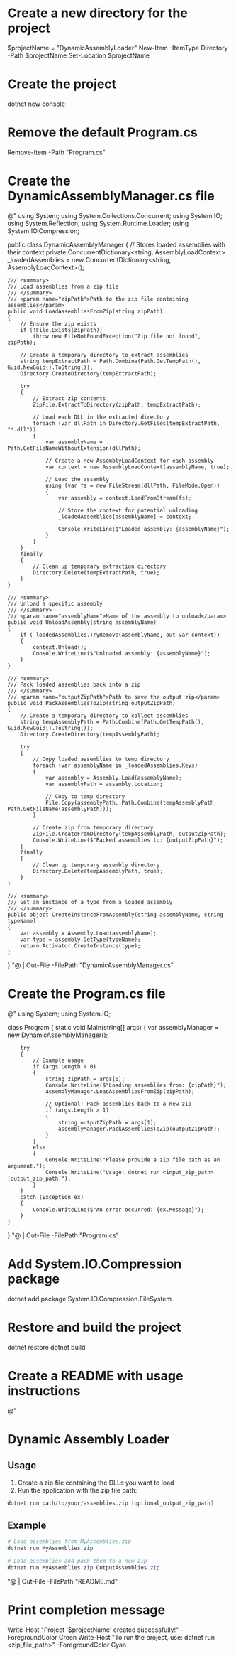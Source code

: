 # Create a new directory for the project
$projectName = "DynamicAssemblyLoader"
New-Item -ItemType Directory -Path $projectName
Set-Location $projectName

# Create the project
dotnet new console

# Remove the default Program.cs
Remove-Item -Path "Program.cs"

# Create the DynamicAssemblyManager.cs file
@"
using System;
using System.Collections.Concurrent;
using System.IO;
using System.Reflection;
using System.Runtime.Loader;
using System.IO.Compression;

public class DynamicAssemblyManager
{
    // Stores loaded assemblies with their context
    private ConcurrentDictionary<string, AssemblyLoadContext> _loadedAssemblies 
        = new ConcurrentDictionary<string, AssemblyLoadContext>();

    /// <summary>
    /// Load assemblies from a zip file
    /// </summary>
    /// <param name="zipPath">Path to the zip file containing assemblies</param>
    public void LoadAssembliesFromZip(string zipPath)
    {
        // Ensure the zip exists
        if (!File.Exists(zipPath))
            throw new FileNotFoundException("Zip file not found", zipPath);

        // Create a temporary directory to extract assemblies
        string tempExtractPath = Path.Combine(Path.GetTempPath(), Guid.NewGuid().ToString());
        Directory.CreateDirectory(tempExtractPath);

        try
        {
            // Extract zip contents
            ZipFile.ExtractToDirectory(zipPath, tempExtractPath);

            // Load each DLL in the extracted directory
            foreach (var dllPath in Directory.GetFiles(tempExtractPath, "*.dll"))
            {
                var assemblyName = Path.GetFileNameWithoutExtension(dllPath);
                
                // Create a new AssemblyLoadContext for each assembly
                var context = new AssemblyLoadContext(assemblyName, true);
                
                // Load the assembly
                using (var fs = new FileStream(dllPath, FileMode.Open))
                {
                    var assembly = context.LoadFromStream(fs);
                    
                    // Store the context for potential unloading
                    _loadedAssemblies[assemblyName] = context;
                    
                    Console.WriteLine($"Loaded assembly: {assemblyName}");
                }
            }
        }
        finally
        {
            // Clean up temporary extraction directory
            Directory.Delete(tempExtractPath, true);
        }
    }

    /// <summary>
    /// Unload a specific assembly
    /// </summary>
    /// <param name="assemblyName">Name of the assembly to unload</param>
    public void UnloadAssembly(string assemblyName)
    {
        if (_loadedAssemblies.TryRemove(assemblyName, out var context))
        {
            context.Unload();
            Console.WriteLine($"Unloaded assembly: {assemblyName}");
        }
    }

    /// <summary>
    /// Pack loaded assemblies back into a zip
    /// </summary>
    /// <param name="outputZipPath">Path to save the output zip</param>
    public void PackAssembliesToZip(string outputZipPath)
    {
        // Create a temporary directory to collect assemblies
        string tempAssemblyPath = Path.Combine(Path.GetTempPath(), Guid.NewGuid().ToString());
        Directory.CreateDirectory(tempAssemblyPath);

        try
        {
            // Copy loaded assemblies to temp directory
            foreach (var assemblyName in _loadedAssemblies.Keys)
            {
                var assembly = Assembly.Load(assemblyName);
                var assemblyPath = assembly.Location;
                
                // Copy to temp directory
                File.Copy(assemblyPath, Path.Combine(tempAssemblyPath, Path.GetFileName(assemblyPath)));
            }

            // Create zip from temporary directory
            ZipFile.CreateFromDirectory(tempAssemblyPath, outputZipPath);
            Console.WriteLine($"Packed assemblies to: {outputZipPath}");
        }
        finally
        {
            // Clean up temporary assembly directory
            Directory.Delete(tempAssemblyPath, true);
        }
    }

    /// <summary>
    /// Get an instance of a type from a loaded assembly
    /// </summary>
    public object CreateInstanceFromAssembly(string assemblyName, string typeName)
    {
        var assembly = Assembly.Load(assemblyName);
        var type = assembly.GetType(typeName);
        return Activator.CreateInstance(type);
    }
}
"@ | Out-File -FilePath "DynamicAssemblyManager.cs"

# Create the Program.cs file
@"
using System;
using System.IO;

class Program
{
    static void Main(string[] args)
    {
        var assemblyManager = new DynamicAssemblyManager();

        try
        {
            // Example usage
            if (args.Length > 0)
            {
                string zipPath = args[0];
                Console.WriteLine($"Loading assemblies from: {zipPath}");
                assemblyManager.LoadAssembliesFromZip(zipPath);

                // Optional: Pack assemblies back to a new zip
                if (args.Length > 1)
                {
                    string outputZipPath = args[1];
                    assemblyManager.PackAssembliesToZip(outputZipPath);
                }
            }
            else
            {
                Console.WriteLine("Please provide a zip file path as an argument.");
                Console.WriteLine("Usage: dotnet run <input_zip_path> [output_zip_path]");
            }
        }
        catch (Exception ex)
        {
            Console.WriteLine($"An error occurred: {ex.Message}");
        }
    }
}
"@ | Out-File -FilePath "Program.cs"

# Add System.IO.Compression package
dotnet add package System.IO.Compression.FileSystem

# Restore and build the project
dotnet restore
dotnet build

# Create a README with usage instructions
@"
# Dynamic Assembly Loader

## Usage

1. Create a zip file containing the DLLs you want to load
2. Run the application with the zip file path:

```powershell
dotnet run path/to/your/assemblies.zip [optional_output_zip_path]
```

## Example

```powershell
# Load assemblies from MyAssemblies.zip
dotnet run MyAssemblies.zip

# Load assemblies and pack them to a new zip
dotnet run MyAssemblies.zip OutputAssemblies.zip
```
"@ | Out-File -FilePath "README.md"

# Print completion message
Write-Host "Project '$projectName' created successfully!" -ForegroundColor Green
Write-Host "To run the project, use: dotnet run <zip_file_path>" -ForegroundColor Cyan
